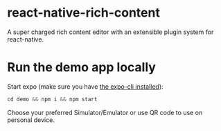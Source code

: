 # react-native-rich-content
A super charged rich content editor with an extensible plugin system for react-native.

# Run the demo app locally
Start expo (make sure you have [the expo-cli installed](https://docs.expo.dev/get-started/installation/)):
```jsx
cd demo && npm i && npm start
```
Choose your preferred Simulator/Emulator or use QR code to use on personal device.